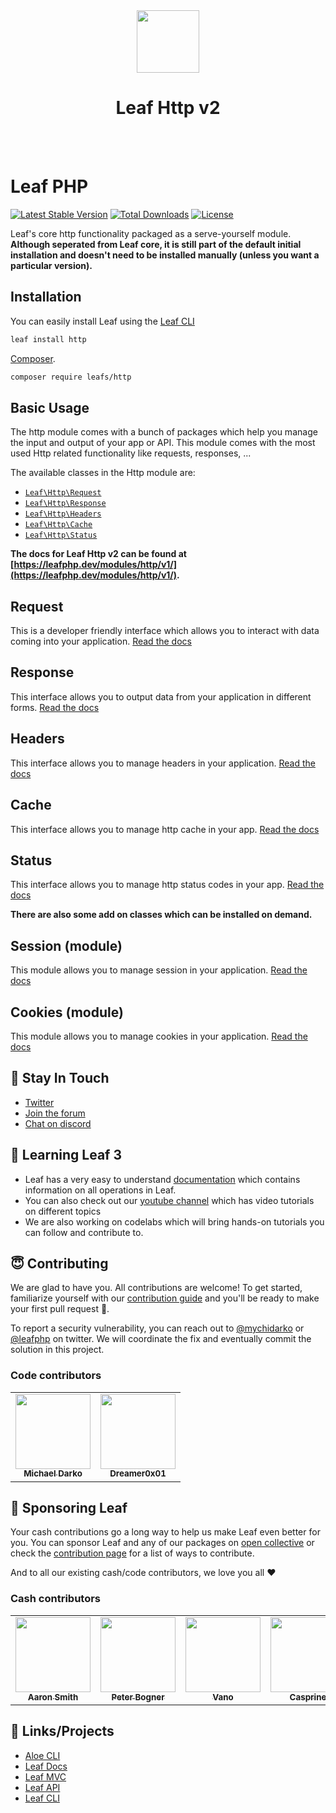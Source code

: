 <!-- markdownlint-disable no-inline-html -->
<p align="center">
  <br><br>
  <img src="https://leafphp.netlify.app/assets/img/leaf3-logo.png" height="100"/>
  <h1 align="center">Leaf Http v2</h1>
  <br><br>
</p>

# Leaf PHP

[![Latest Stable Version](https://poser.pugx.org/leafs/http/v/stable)](https://packagist.org/packages/leafs/http)
[![Total Downloads](https://poser.pugx.org/leafs/http/downloads)](https://packagist.org/packages/leafs/http)
[![License](https://poser.pugx.org/leafs/http/license)](https://packagist.org/packages/leafs/http)

Leaf's core http functionality packaged as a serve-yourself module. **Although seperated from Leaf core, it is still part of the default initial installation and doesn't need to be installed manually (unless you want a particular version).**

## Installation

You can easily install Leaf using the [Leaf CLI](https://cli.leafphp.dev)

```sh
leaf install http
```

[Composer](https://getcomposer.org/).

```bash
composer require leafs/http
```

## Basic Usage

The http module comes with a bunch of packages which help you manage the input and output of your app or API. This module comes with the most used Http related functionality like requests, responses, ...

The available classes in the Http module are:

- [`Leaf\Http\Request`](https://leafphp.dev/modules/http/request)
- [`Leaf\Http\Response`](https://leafphp.dev/modules/http/response)
- [`Leaf\Http\Headers`](https://leafphp.dev/modules/http/headers)
- [`Leaf\Http\Cache`](https://leafphp.dev/modules/http/cache)
- [`Leaf\Http\Status`](https://leafphp.dev/modules/http/status)

**The docs for Leaf Http v2 can be found at [https://leafphp.dev/modules/http/v1/](https://leafphp.dev/modules/http/v1/).**

## Request

This is a developer friendly interface which allows you to interact with data coming into your application. [Read the docs](https://leafphp.dev/modules/http/request)

## Response

This interface allows you to output data from your application in different forms. [Read the docs](https://leafphp.dev/modules/http/response)

## Headers

This interface allows you to manage headers in your application. [Read the docs](https://leafphp.dev/modules/http/headers)

## Cache

This interface allows you to manage http cache in your app. [Read the docs](https://leafphp.dev/modules/http/cache)

## Status

This interface allows you to manage http status codes in your app. [Read the docs](https://leafphp.dev/modules/http/status)

**There are also some add on classes which can be installed on demand.**

## Session (module)

This module allows you to manage session in your application. [Read the docs](/modules/session/)

## Cookies (module)

This module allows you to manage cookies in your application. [Read the docs](/modules/cookies)

## 💬 Stay In Touch

- [Twitter](https://twitter.com/leafphp)
- [Join the forum](https://github.com/leafsphp/leaf/discussions/37)
- [Chat on discord](https://discord.com/invite/Pkrm9NJPE3)

## 📓 Learning Leaf 3

- Leaf has a very easy to understand [documentation](https://leafphp.dev) which contains information on all operations in Leaf.
- You can also check out our [youtube channel](https://www.youtube.com/channel/UCllE-GsYy10RkxBUK0HIffw) which has video tutorials on different topics
- We are also working on codelabs which will bring hands-on tutorials you can follow and contribute to.

## 😇 Contributing

We are glad to have you. All contributions are welcome! To get started, familiarize yourself with our [contribution guide](https://leafphp.dev/community/contributing.html) and you'll be ready to make your first pull request 🚀.

To report a security vulnerability, you can reach out to [@mychidarko](https://twitter.com/mychidarko) or [@leafphp](https://twitter.com/leafphp) on twitter. We will coordinate the fix and eventually commit the solution in this project.

### Code contributors

<table>
	<tr>
		<td align="center">
			<a href="https://github.com/mychidarko">
				<img src="https://avatars.githubusercontent.com/u/26604242?v=4" width="120px" alt=""/>
				<br />
				<sub>
					<b>Michael Darko</b>
				</sub>
			</a>
		</td>
    <td align="center">
			<a href="https://github.com/Dreamer0x01">
				<img src="https://avatars.githubusercontent.com/u/12978365?v=4" width="120px" alt=""/>
				<br />
				<sub>
					<b>Dreamer0x01</b>
				</sub>
			</a>
		</td>
	</tr>
</table>

## 🤩 Sponsoring Leaf

Your cash contributions go a long way to help us make Leaf even better for you. You can sponsor Leaf and any of our packages on [open collective](https://opencollective.com/leaf) or check the [contribution page](https://leafphp.dev/support/) for a list of ways to contribute.

And to all our existing cash/code contributors, we love you all ❤️

### Cash contributors

<table>
	<tr>
		<td align="center">
			<a href="https://opencollective.com/aaron-smith3">
				<img src="https://images.opencollective.com/aaron-smith3/08ee620/avatar/256.png" width="120px" alt=""/>
				<br />
				<sub><b>Aaron Smith</b></sub>
			</a>
		</td>
		<td align="center">
			<a href="https://opencollective.com/peter-bogner">
				<img src="https://images.opencollective.com/peter-bogner/avatar/256.png" width="120px" alt=""/>
				<br />
				<sub><b>Peter Bogner</b></sub>
			</a>
		</td>
		<td align="center">
			<a href="#">
				<img src="https://images.opencollective.com/guest-32634fda/avatar.png" width="120px" alt=""/>
				<br />
				<sub><b>Vano</b></sub>
			</a>
		</td>
    <td align="center">
      <a href="#">
        <img
          src="https://images.opencollective.com/guest-c72a498e/avatar.png"
          width="120px"
          alt=""
        />
        <br />
        <sub><b>Casprine</b></sub>
      </a>
    </td>
	</tr>
</table>

## 🤯 Links/Projects

- [Aloe CLI](https://leafphp.dev/aloe-cli/)
- [Leaf Docs](https://leafphp.dev)
- [Leaf MVC](https://mvc.leafphp.dev)
- [Leaf API](https://api.leafphp.dev)
- [Leaf CLI](https://cli.leafphp.dev)
